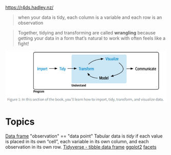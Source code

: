 https://r4ds.hadley.nz/

>when your data is tidy, each column is a variable and each row is an observation

>Together, tidying and transforming are called **wrangling** because getting your data in a form that’s natural to work with often feels like a fight!

![](_attachments/Pasted%20image%2020240310224342.png)

# Topics
[Data frame](Data%20frame.md)
"observation" == "data point"
Tabular data is _tidy_ if each value is placed in its own “cell”, each variable in its own column, and each observation in its own row.
[Tidyverse - tibble data frame](Tidyverse%20-%20tibble%20data%20frame.md)
[ggplot2](ggplot2.md)
[facets](facets.md)
